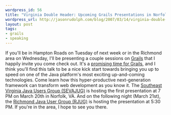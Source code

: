 ```yaml
---
wordpress_id: 56
title: "Virginia Double Header: Upcoming Grails Presentations in Norfolk and Richmond "
wordpress_url: http://jasonrudolph.com/blog/2007/03/14/virginia-double-header-upcoming-grails-presentations-in-norfolk-and-richmond/
layout: post
tags:
- grails
- speaking
---
```

If you&#39;ll be in Hampton Roads on Tuesday of next week or in the Richmond area on Wednesday, I&#39;ll be presenting a couple sessions on [Grails](http://grails.org) that I happily invite you come check out.  It&#39;s a [promising time for Grails](http://jasonrudolph.com/blog/2007/03/12/grails-is-on-the-move/), and I think you&#39;ll find this talk to be a nice kick start towards bringing you up to speed on one of the Java platform&#39;s most exciting up-and-coming technologies.  Come learn how this hyper-productive next-generation framework can transform web development as you know it.    The [Southeast Virginia Java Users Group (SEVAJUG)](http://www.sevajug.org/) is hosting the first presentation at 7 PM on March 20th in Norfolk, VA.  And on the following night (March 21st), the [Richmond Java User Group (RJUG)](http://www.richmondjug.com/xwiki/bin/view/Main/) is hosting the presentation at 5:30 PM.    If you&#39;re in the area, I hope to see you there.
